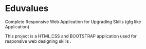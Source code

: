 # Eduvalues
Complete Responsive Web Application for Upgrading Skills (gfg like Application)

This project is a HTML,CSS and BOOTSTRAP application used for responsive web designing skills .
